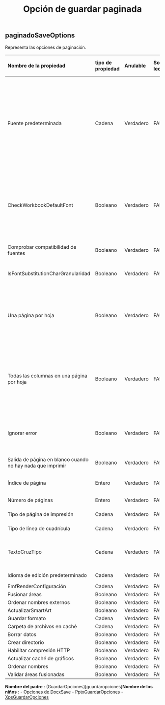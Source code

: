 ﻿---
title: Opción de guardar paginada
second_title: Aspose.Cells Cloud Documen
type: docs
url: /es/specification/model/paginatedsaveoptions/
description: "Aspose.Cells Especificación del modelo de nube: PaginatedSaveOptions. Maneje sin esfuerzo Excel y otros documentos de hoja de cálculo con funciones como abrir, generar, editar, dividir, fusionar, comparar y convertir."
weight: 50
---
## **paginadoSaveOptions**

 Representa las opciones de paginación.

| Nombre de la propiedad| tipo de propiedad| Anulable| Solo lectura| Valor por defecto| Descripción|
|:- |:- |:- |:- |:- |:- |
| Fuente predeterminada| Cadena| Verdadero| FALSO||Cuando los caracteres en Excel son Unicode y no están configurados con la fuente correcta en el estilo de celda, pueden aparecer como un bloque en pdf o imagen. Configure la fuente predeterminada, como MingLiu o MS Gothic, para mostrar estos caracteres. Si esta propiedad no está configurada, Aspose.Cells utilizará la fuente predeterminada del sistema para mostrar estos caracteres Unicode.|
| CheckWorkbookDefaultFont| Booleano| Verdadero| FALSO|| Cuando los caracteres en Excel son Unicode y no están configurados con la fuente correcta en el estilo de celda, pueden aparecer como un bloque en pdf, imagen. Establezca esto en verdadero para intentar usar la fuente predeterminada del libro para mostrar estos caracteres primero.|
| Comprobar compatibilidad de fuentes| Booleano| Verdadero| FALSO|| Indica si se debe verificar la compatibilidad de fuentes para cada carácter del texto.|
| IsFontSubstitutionCharGranularidad| Booleano| Verdadero| FALSO|| Indica si solo se debe sustituir la fuente del carácter cuando la fuente de la celda no sea compatible con él.|
| Una página por hoja| Booleano| Verdadero| FALSO|| Si OnePagePerSheet es verdadero, todo el contenido de una hoja se imprimirá en una sola página. El tamaño del papel de configuración de página no será válido y las demás configuraciones de configuración de página seguirán teniendo efecto.|
| Todas las columnas en una página por hoja| Booleano| Verdadero| FALSO||Si AllColumnsInOnePagePerSheet es verdadero, todo el contenido de las columnas de una hoja se generará en una sola página como resultado. Se ignorará el ancho del tamaño del papel de pagesetup y las demás configuraciones de pagesetup seguirán teniendo efecto.|
| Ignorar error| Booleano| Verdadero| FALSO|| Indica si necesita ocultar el error durante la representación. El error puede ser un error en la forma, la imagen, la representación del gráfico, etc.|
| Salida de página en blanco cuando no hay nada que imprimir| Booleano| Verdadero| FALSO|| Indica si se debe generar una página en blanco cuando no hay nada que imprimir.|
| Índice de página| Entero| Verdadero| FALSO|| Obtiene o establece el índice basado en 0 de la primera página que se guardará.|
| Número de páginas| Entero| Verdadero| FALSO|| Obtiene o establece el número de páginas que se guardarán.|
| Tipo de página de impresión| Cadena| Verdadero| FALSO|| Indica qué páginas no se imprimirán.|
| Tipo de línea de cuadrícula| Cadena| Verdadero| FALSO|| Obtiene o establece el tipo de línea de cuadrícula.|
| TextoCruzTipo| Cadena| Verdadero| FALSO|| Obtiene o establece la visualización del tipo de texto cuando el ancho del texto es mayor que el ancho de la celda.|
| Idioma de edición predeterminado| Cadena| Verdadero| FALSO|| Obtiene o establece el idioma de edición predeterminado.|
| EmfRenderConfiguración| Cadena| Verdadero| FALSO|||
| Fusionar áreas| Booleano| Verdadero| FALSO|||
|Ordenar nombres externos| Booleano| Verdadero| FALSO|||
| ActualizarSmartArt| Booleano| Verdadero| FALSO|||
| Guardar formato| Cadena| Verdadero| FALSO|||
| Carpeta de archivos en caché| Cadena| Verdadero| FALSO|||
| Borrar datos| Booleano| Verdadero| FALSO|||
| Crear directorio| Booleano| Verdadero| FALSO|||
| Habilitar compresión HTTP| Booleano| Verdadero| FALSO|||
| Actualizar caché de gráficos| Booleano| Verdadero| FALSO|||
|Ordenar nombres| Booleano| Verdadero| FALSO|||
| Validar áreas fusionadas| Booleano| Verdadero| FALSO|||

**Nombre del padre** : (GuardarOpciones)[guardaropciones]**Nombre de los niños** : 
	-  [Opciones de DocxSave](docxsaveoptions) 
	-  [PptxGuardarOpciones](pptxsaveoptions) 
	-  [XpsGuardarOpciones](xpssaveoptions) 
